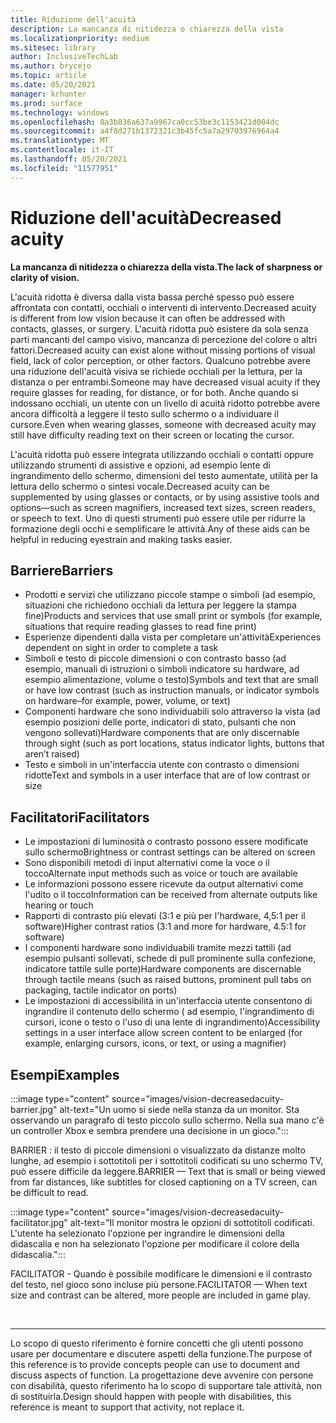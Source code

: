 ```yaml
---
title: Riduzione dell'acuità
description: La mancanza di nitidezza o chiarezza della vista
ms.localizationpriority: medium
ms.sitesec: library
author: InclusiveTechLab
ms.author: brycejo
ms.topic: article
ms.date: 05/20/2021
manager: krhunter
ms.prod: surface
ms.technology: windows
ms.openlocfilehash: 8a3b836a637a9967ca0cc53be3c1153421d004dc
ms.sourcegitcommit: a4f8d271b1372321c3b45fc5a7a29703976964a4
ms.translationtype: MT
ms.contentlocale: it-IT
ms.lasthandoff: 05/20/2021
ms.locfileid: "11577951"
---
```

# <a name="decreased-acuity"></a><span data-ttu-id="ef57c-103">Riduzione dell'acuità</span><span class="sxs-lookup"><span data-stu-id="ef57c-103">Decreased acuity</span></span>

**<span data-ttu-id="ef57c-104">La mancanza di nitidezza o chiarezza della vista.</span><span class="sxs-lookup"><span data-stu-id="ef57c-104">The lack of sharpness or clarity of vision.</span></span>**

<span data-ttu-id="ef57c-105">L'acuità ridotta è diversa dalla vista bassa perché spesso può essere affrontata con contatti, occhiali o interventi di intervento.</span><span class="sxs-lookup"><span data-stu-id="ef57c-105">Decreased acuity is different from low vision because it can often be addressed with contacts, glasses, or surgery.</span></span> <span data-ttu-id="ef57c-106">L'acuità ridotta può esistere da sola senza parti mancanti del campo visivo, mancanza di percezione del colore o altri fattori.</span><span class="sxs-lookup"><span data-stu-id="ef57c-106">Decreased acuity can exist alone without missing portions of visual field, lack of color perception, or other factors.</span></span> <span data-ttu-id="ef57c-107">Qualcuno potrebbe avere una riduzione dell'acuità visiva se richiede occhiali per la lettura, per la distanza o per entrambi.</span><span class="sxs-lookup"><span data-stu-id="ef57c-107">Someone may have decreased visual acuity if they require glasses for reading, for distance, or for both.</span></span> <span data-ttu-id="ef57c-108">Anche quando si indossano occhiali, un utente con un livello di acuità ridotto potrebbe avere ancora difficoltà a leggere il testo sullo schermo o a individuare il cursore.</span><span class="sxs-lookup"><span data-stu-id="ef57c-108">Even when wearing glasses, someone with decreased acuity may still have difficulty reading text on their screen or locating the cursor.</span></span>

<span data-ttu-id="ef57c-109">L'acuità ridotta può essere integrata utilizzando occhiali o contatti oppure utilizzando strumenti di assistive e opzioni, ad esempio lente di ingrandimento dello schermo, dimensioni del testo aumentate, utilità per la lettura dello schermo o sintesi vocale.</span><span class="sxs-lookup"><span data-stu-id="ef57c-109">Decreased acuity can be supplemented by using glasses or contacts, or by using assistive tools and options—such as screen magnifiers, increased text sizes, screen readers, or speech to text.</span></span> <span data-ttu-id="ef57c-110">Uno di questi strumenti può essere utile per ridurre la formazione degli occhi e semplificare le attività.</span><span class="sxs-lookup"><span data-stu-id="ef57c-110">Any of these aids can be helpful in reducing eyestrain and making tasks easier.</span></span>

## <a name="barriers"></a><span data-ttu-id="ef57c-111">Barriere</span><span class="sxs-lookup"><span data-stu-id="ef57c-111">Barriers</span></span>

* <span data-ttu-id="ef57c-112">Prodotti e servizi che utilizzano piccole stampe o simboli (ad esempio, situazioni che richiedono occhiali da lettura per leggere la stampa fine)</span><span class="sxs-lookup"><span data-stu-id="ef57c-112">Products and services that use small print or symbols (for example, situations that require reading glasses to read fine print)</span></span>
* <span data-ttu-id="ef57c-113">Esperienze dipendenti dalla vista per completare un'attività</span><span class="sxs-lookup"><span data-stu-id="ef57c-113">Experiences dependent on sight in order to complete a task</span></span>
* <span data-ttu-id="ef57c-114">Simboli e testo di piccole dimensioni o con contrasto basso (ad esempio, manuali di istruzioni o simboli indicatore su hardware, ad esempio alimentazione, volume o testo)</span><span class="sxs-lookup"><span data-stu-id="ef57c-114">Symbols and text that are small or have low contrast (such as instruction manuals, or indicator symbols on hardware–for example, power, volume, or text)</span></span>
* <span data-ttu-id="ef57c-115">Componenti hardware che sono individuabili solo attraverso la vista (ad esempio posizioni delle porte, indicatori di stato, pulsanti che non vengono sollevati)</span><span class="sxs-lookup"><span data-stu-id="ef57c-115">Hardware components that are only discernable through sight (such as port locations, status indicator lights, buttons that aren’t raised)</span></span>
* <span data-ttu-id="ef57c-116">Testo e simboli in un'interfaccia utente con contrasto o dimensioni ridotte</span><span class="sxs-lookup"><span data-stu-id="ef57c-116">Text and symbols in a user interface that are of low contrast or size</span></span>


## <a name="facilitators"></a><span data-ttu-id="ef57c-117">Facilitatori</span><span class="sxs-lookup"><span data-stu-id="ef57c-117">Facilitators</span></span>

* <span data-ttu-id="ef57c-118">Le impostazioni di luminosità o contrasto possono essere modificate sullo schermo</span><span class="sxs-lookup"><span data-stu-id="ef57c-118">Brightness or contrast settings can be altered on screen</span></span>
* <span data-ttu-id="ef57c-119">Sono disponibili metodi di input alternativi come la voce o il tocco</span><span class="sxs-lookup"><span data-stu-id="ef57c-119">Alternate input methods such as voice or touch are available</span></span>
* <span data-ttu-id="ef57c-120">Le informazioni possono essere ricevute da output alternativi come l'udito o il tocco</span><span class="sxs-lookup"><span data-stu-id="ef57c-120">Information can be received from alternate outputs like hearing or touch</span></span>
* <span data-ttu-id="ef57c-121">Rapporti di contrasto più elevati (3:1 e più per l'hardware, 4,5:1 per il software)</span><span class="sxs-lookup"><span data-stu-id="ef57c-121">Higher contrast ratios (3:1 and more for hardware, 4.5:1 for software)</span></span>
* <span data-ttu-id="ef57c-122">I componenti hardware sono individuabili tramite mezzi tattili (ad esempio pulsanti sollevati, schede di pull prominente sulla confezione, indicatore tattile sulle porte)</span><span class="sxs-lookup"><span data-stu-id="ef57c-122">Hardware components are discernable through tactile means (such as raised buttons, prominent pull tabs on packaging, tactile indicator on ports)</span></span>
* <span data-ttu-id="ef57c-123">Le impostazioni di accessibilità in un'interfaccia utente consentono di ingrandire il contenuto dello schermo ( ad esempio, l'ingrandimento di cursori, icone o testo o l'uso di una lente di ingrandimento)</span><span class="sxs-lookup"><span data-stu-id="ef57c-123">Accessibility settings in a user interface allow screen content to be enlarged (for example, enlarging cursors, icons, or text, or using a magnifier)</span></span>


## <a name="examples"></a><span data-ttu-id="ef57c-124">Esempi</span><span class="sxs-lookup"><span data-stu-id="ef57c-124">Examples</span></span>

:::image type="content" source="images/vision-decreasedacuity-barrier.jpg" alt-text="Un uomo si siede nella stanza da un monitor. Sta osservando un paragrafo di testo piccolo sullo schermo. Nella sua mano c'è un controller Xbox e sembra prendere una decisione in un gioco.":::

<span data-ttu-id="ef57c-128">BARRIER : il testo di piccole dimensioni o visualizzato da distanze molto lunghe, ad esempio i sottotitoli per i sottotitoli codificati su uno schermo TV, può essere difficile da leggere.</span><span class="sxs-lookup"><span data-stu-id="ef57c-128">BARRIER — Text that is small or being viewed from far distances, like subtitles for closed captioning on a TV screen, can be difficult to read.</span></span> 

:::image type="content" source="images/vision-decreasedacuity-facilitator.jpg" alt-text="Il monitor mostra le opzioni di sottotitoli codificati. L'utente ha selezionato l'opzione per ingrandire le dimensioni della didascalia e non ha selezionato l'opzione per modificare il colore della didascalia.":::

<span data-ttu-id="ef57c-131">FACILITATOR - Quando è possibile modificare le dimensioni e il contrasto del testo, nel gioco sono incluse più persone.</span><span class="sxs-lookup"><span data-stu-id="ef57c-131">FACILITATOR — When text size and contrast can be altered, more people are included in game play.</span></span>


&nbsp;

[comment]: # (Piè di pagina)
___
<span data-ttu-id="ef57c-133">Lo scopo di questo riferimento è fornire concetti che gli utenti possono usare per documentare e discutere aspetti della funzione.</span><span class="sxs-lookup"><span data-stu-id="ef57c-133">The purpose of this reference is to provide concepts people can use to document and discuss aspects of function.</span></span> <span data-ttu-id="ef57c-134">La progettazione deve avvenire con persone con disabilità, questo riferimento ha lo scopo di supportare tale attività, non di sostituirla.</span><span class="sxs-lookup"><span data-stu-id="ef57c-134">Design should happen with people with disabilities, this reference is meant to support that activity, not replace it.</span></span> 